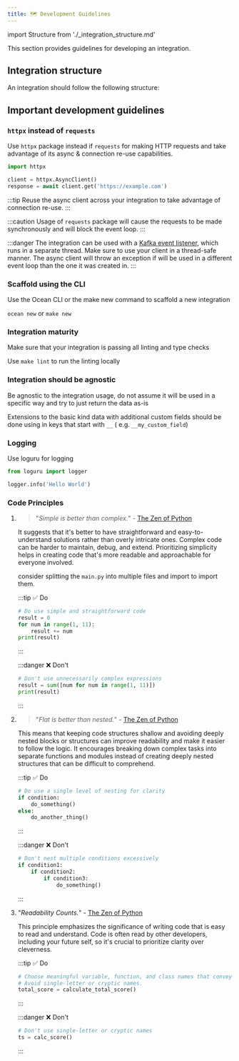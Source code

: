 ```yaml
---
title: 🗺 Development Guidelines
---
```


import Structure from './_integration_structure.md'

This section provides guidelines for developing an integration.

## Integration structure

An integration should follow the following structure:

<Structure />

## Important development guidelines

### `httpx` instead of `requests`

Use `httpx` package instead if `requests` for making HTTP requests and take advantage of its async & connection re-use
capabilities.

```python
import httpx

client = httpx.AsyncClient()
response = await client.get('https://example.com')
```

:::tip
Reuse the async client across your integration to take advantage of connection re-use.
:::

:::caution
Usage of `requests` package will cause the requests to be made synchronously and will block the event loop.
:::

:::danger
The integration can be used with a [Kafka event listener](../framework/features/event-listener.md#kafka), which runs
in a separate thread. Make sure to use your client
in a thread-safe manner. The async client will throw an exception if will be used in a different event loop than the
one it was created in.
:::

### Scaffold using the CLI

Use the Ocean CLI or the make new command to scaffold a new integration

`ocean new` or `make new`

### Integration maturity

Make sure that your integration is passing all linting and type checks

Use `make lint` to run the linting locally

### Integration should be agnostic

Be agnostic to the integration usage, do not assume it will be used in a specific way and try to just return the data
as-is

Extensions to the basic kind data with additional custom fields should be done using in keys that start with `__` (
e.g. `__my_custom_field`)

### Logging

Use loguru for logging

```python
from loguru import logger

logger.info('Hello World')
```

### Code Principles

1. > "_Simple is better than complex._" - [The Zen of Python](https://peps.python.org/pep-0020/#the-zen-of-python)

   It suggests that it's better to have straightforward and easy-to-understand solutions rather than overly intricate
   ones. Complex code can be harder to maintain, debug, and extend. Prioritizing simplicity helps in creating code
   that's more readable and approachable for everyone involved.

   consider splitting the `main.py` into multiple files and import to import them.

   :::tip ✅ Do

    ```python
    # Do use simple and straightforward code
    result = 0
    for num in range(1, 11):
        result += num
    print(result)
    ```

   :::

   :::danger ❌ Don't

    ```python
    # Don't use unnecessarily complex expressions
    result = sum([num for num in range(1, 11)])
    print(result)
    ```

   :::

2. > "_Flat is better than nested._" - [The Zen of Python](https://peps.python.org/pep-0020/#the-zen-of-python)

   This means that keeping code structures shallow and avoiding deeply nested blocks or structures can improve
   readability and make it easier to follow the logic. It encourages breaking down complex tasks into separate functions
   and modules instead of creating deeply nested structures that can be difficult to comprehend.

   :::tip ✅ Do

    ```python
    # Do use a single level of nesting for clarity
    if condition:
        do_something()
    else:
        do_another_thing()
    ```

   :::

   :::danger ❌ Don't

    ```python
    # Don't nest multiple conditions excessively
    if condition1:
        if condition2:
            if condition3:
                do_something()
    ```

   :::

3. "_Readability Counts._"  - [The Zen of Python](https://peps.python.org/pep-0020/#the-zen-of-python)

   This principle emphasizes the significance of writing code that is easy to read and understand. Code is often read by
   other developers, including your future self, so it's crucial to prioritize clarity over cleverness.

   :::tip ✅ Do

    ```python
    # Choose meaningful variable, function, and class names that convey their purpose or functionality.
    # Avoid single-letter or cryptic names.
    total_score = calculate_total_score()
    ```

   :::

   :::danger ❌ Don't

    ```python
    # Don't use single-letter or cryptic names
    ts = calc_score()
    ```

   :::